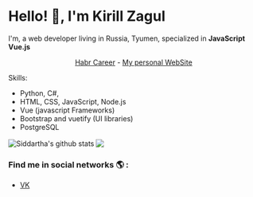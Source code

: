 # Hello! 👋, I'm Kirill Zagul

<!--
**kzagul/kzagul** is a ✨ _special_ ✨ repository because its `README.md` (this file) appears on your GitHub profile.

Here are some ideas to get you started:

- 🔭 I’m currently working on ...
- 🌱 I’m currently learning ...
- 👯 I’m looking to collaborate on ...
- 🤔 I’m looking for help with ...
- 💬 Ask me about ...
- 📫 How to reach me: ...
- 😄 Pronouns: ...
- ⚡ Fun fact: ...
-->

I'm, a web developer living in Russia, Tyumen, specialized in **JavaScript** **Vue.js**

<p align="center">
  <a href="https://career.habr.com/zagulkirill/">Habr Career</a> - 
  <a href="https://career.habr.com/zagulkirill/">My personal WebSite</a>
</p>

Skills:
- Python, C#, 
- HTML, CSS, JavaScript, Node.js
- Vue (javascript Frameworks)
- Bootstrap and vuetify (UI libraries)
- PostgreSQL


<img align="center" src="https://github-readme-stats.vercel.app/api/top-langs/?username=kzagul&title_color=fff&text_color=9f9f9f&bg_color=151515&hide=jupyter%20notebook" alt="Siddartha's github stats" />

<img align="center" src="https://github-readme-stats.vercel.app/api?username=kzagul&hide=issues&count_private=true&show_icons=true&title_color=fff&icon_color=79ff97&text_color=9f9f9f&bg_color=151515&line_height=40" />


### Find me in social networks 🌎 :
- [VK](https://vk.com/killrealthecool)
